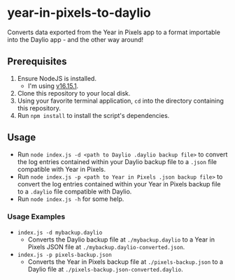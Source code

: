 # year-in-pixels-to-daylio
Converts data exported from the Year in Pixels app to a format importable into the Daylio app - and the other way around!

## Prerequisites
1. Ensure NodeJS is installed.
    - I'm using [v16.15.1](https://nodejs.org/en/download/).
2. Clone this repository to your local disk.
3. Using your favorite terminal application, `cd` into the directory containing this repository.
4. Run `npm install` to install the script's dependencies.

## Usage
- Run `node index.js -d <path to Daylio .daylio backup file>` to convert the log entries contained within your Daylio backup file to a `.json` file compatible with Year in Pixels.
- Run `node index.js -p <path to Year in Pixels .json backup file>` to convert the log entries contained within your Year in Pixels backup file to a `.daylio` file compatible with Daylio.
- Run `node index.js -h` for some help.

### Usage Examples
- `index.js -d mybackup.daylio`
    - Converts the Daylio backup file at `./mybackup.daylio` to a Year in Pixels JSON file at `./mybackup.daylio-converted.json`.
- `index.js -p pixels-backup.json`
    - Converts the Year in Pixels backup file at `./pixels-backup.json` to a Daylio file at `./pixels-backup.json-converted.daylio`.

